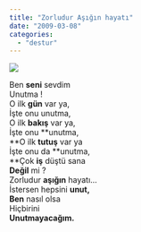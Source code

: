 ```yaml
---
title: "Zorludur Aşığın hayatı"
date: "2009-03-08"
categories: 
  - "destur"
---
```


![](/uploads/image/nezih.jpg)

Ben **seni** sevdim  
Unutma !  
O ilk **gün** var ya,  
İşte onu unutma,  
O ilk **bakış** var ya,  
İşte onu **unutma,  
**O ilk **tutuş** var ya  
İşte onu da **unutma,  
**Çok **iş** düştü sana  
**Değil** mi ?  
Zorludur **aşığın** hayatı…  
İstersen hepsini **unut,  
Ben** nasıl olsa  
Hiçbirini  
**Unutmayacağım.**
